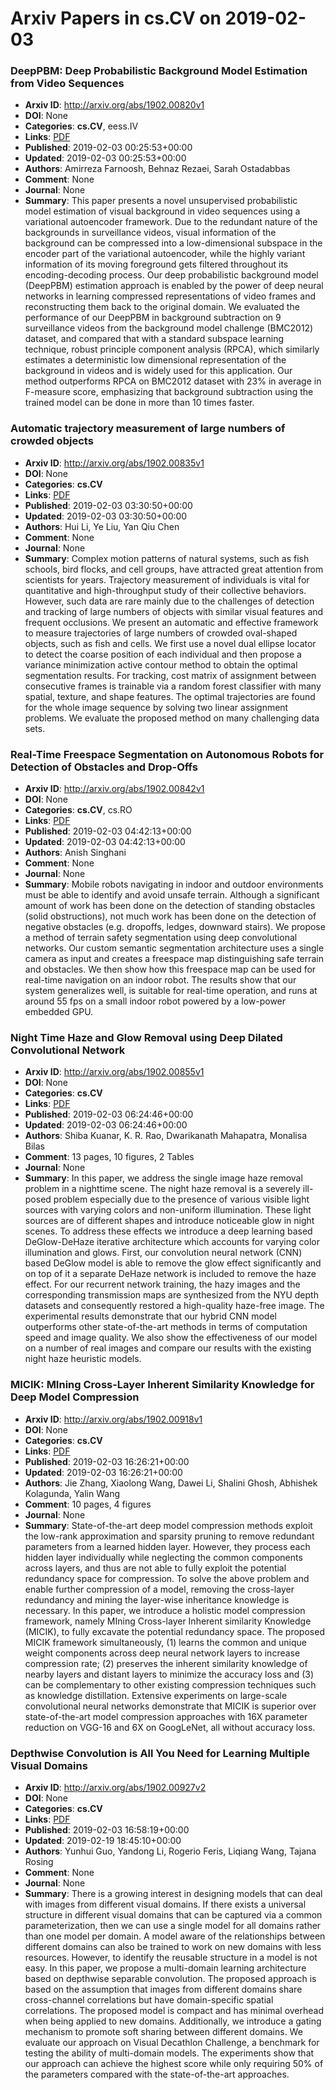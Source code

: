 # Arxiv Papers in cs.CV on 2019-02-03
### DeepPBM: Deep Probabilistic Background Model Estimation from Video Sequences
- **Arxiv ID**: http://arxiv.org/abs/1902.00820v1
- **DOI**: None
- **Categories**: **cs.CV**, eess.IV
- **Links**: [PDF](http://arxiv.org/pdf/1902.00820v1)
- **Published**: 2019-02-03 00:25:53+00:00
- **Updated**: 2019-02-03 00:25:53+00:00
- **Authors**: Amirreza Farnoosh, Behnaz Rezaei, Sarah Ostadabbas
- **Comment**: None
- **Journal**: None
- **Summary**: This paper presents a novel unsupervised probabilistic model estimation of visual background in video sequences using a variational autoencoder framework. Due to the redundant nature of the backgrounds in surveillance videos, visual information of the background can be compressed into a low-dimensional subspace in the encoder part of the variational autoencoder, while the highly variant information of its moving foreground gets filtered throughout its encoding-decoding process. Our deep probabilistic background model (DeepPBM) estimation approach is enabled by the power of deep neural networks in learning compressed representations of video frames and reconstructing them back to the original domain. We evaluated the performance of our DeepPBM in background subtraction on 9 surveillance videos from the background model challenge (BMC2012) dataset, and compared that with a standard subspace learning technique, robust principle component analysis (RPCA), which similarly estimates a deterministic low dimensional representation of the background in videos and is widely used for this application. Our method outperforms RPCA on BMC2012 dataset with 23% in average in F-measure score, emphasizing that background subtraction using the trained model can be done in more than 10 times faster.



### Automatic trajectory measurement of large numbers of crowded objects
- **Arxiv ID**: http://arxiv.org/abs/1902.00835v1
- **DOI**: None
- **Categories**: **cs.CV**
- **Links**: [PDF](http://arxiv.org/pdf/1902.00835v1)
- **Published**: 2019-02-03 03:30:50+00:00
- **Updated**: 2019-02-03 03:30:50+00:00
- **Authors**: Hui Li, Ye Liu, Yan Qiu Chen
- **Comment**: None
- **Journal**: None
- **Summary**: Complex motion patterns of natural systems, such as fish schools, bird flocks, and cell groups, have attracted great attention from scientists for years. Trajectory measurement of individuals is vital for quantitative and high-throughput study of their collective behaviors. However, such data are rare mainly due to the challenges of detection and tracking of large numbers of objects with similar visual features and frequent occlusions. We present an automatic and effective framework to measure trajectories of large numbers of crowded oval-shaped objects, such as fish and cells. We first use a novel dual ellipse locator to detect the coarse position of each individual and then propose a variance minimization active contour method to obtain the optimal segmentation results. For tracking, cost matrix of assignment between consecutive frames is trainable via a random forest classifier with many spatial, texture, and shape features. The optimal trajectories are found for the whole image sequence by solving two linear assignment problems. We evaluate the proposed method on many challenging data sets.



### Real-Time Freespace Segmentation on Autonomous Robots for Detection of Obstacles and Drop-Offs
- **Arxiv ID**: http://arxiv.org/abs/1902.00842v1
- **DOI**: None
- **Categories**: **cs.CV**, cs.RO
- **Links**: [PDF](http://arxiv.org/pdf/1902.00842v1)
- **Published**: 2019-02-03 04:42:13+00:00
- **Updated**: 2019-02-03 04:42:13+00:00
- **Authors**: Anish Singhani
- **Comment**: None
- **Journal**: None
- **Summary**: Mobile robots navigating in indoor and outdoor environments must be able to identify and avoid unsafe terrain. Although a significant amount of work has been done on the detection of standing obstacles (solid obstructions), not much work has been done on the detection of negative obstacles (e.g. dropoffs, ledges, downward stairs). We propose a method of terrain safety segmentation using deep convolutional networks. Our custom semantic segmentation architecture uses a single camera as input and creates a freespace map distinguishing safe terrain and obstacles. We then show how this freespace map can be used for real-time navigation on an indoor robot. The results show that our system generalizes well, is suitable for real-time operation, and runs at around 55 fps on a small indoor robot powered by a low-power embedded GPU.



### Night Time Haze and Glow Removal using Deep Dilated Convolutional Network
- **Arxiv ID**: http://arxiv.org/abs/1902.00855v1
- **DOI**: None
- **Categories**: **cs.CV**
- **Links**: [PDF](http://arxiv.org/pdf/1902.00855v1)
- **Published**: 2019-02-03 06:24:46+00:00
- **Updated**: 2019-02-03 06:24:46+00:00
- **Authors**: Shiba Kuanar, K. R. Rao, Dwarikanath Mahapatra, Monalisa Bilas
- **Comment**: 13 pages, 10 figures, 2 Tables
- **Journal**: None
- **Summary**: In this paper, we address the single image haze removal problem in a nighttime scene. The night haze removal is a severely ill-posed problem especially due to the presence of various visible light sources with varying colors and non-uniform illumination. These light sources are of different shapes and introduce noticeable glow in night scenes. To address these effects we introduce a deep learning based DeGlow-DeHaze iterative architecture which accounts for varying color illumination and glows. First, our convolution neural network (CNN) based DeGlow model is able to remove the glow effect significantly and on top of it a separate DeHaze network is included to remove the haze effect. For our recurrent network training, the hazy images and the corresponding transmission maps are synthesized from the NYU depth datasets and consequently restored a high-quality haze-free image. The experimental results demonstrate that our hybrid CNN model outperforms other state-of-the-art methods in terms of computation speed and image quality. We also show the effectiveness of our model on a number of real images and compare our results with the existing night haze heuristic models.



### MICIK: MIning Cross-Layer Inherent Similarity Knowledge for Deep Model Compression
- **Arxiv ID**: http://arxiv.org/abs/1902.00918v1
- **DOI**: None
- **Categories**: **cs.CV**
- **Links**: [PDF](http://arxiv.org/pdf/1902.00918v1)
- **Published**: 2019-02-03 16:26:21+00:00
- **Updated**: 2019-02-03 16:26:21+00:00
- **Authors**: Jie Zhang, Xiaolong Wang, Dawei Li, Shalini Ghosh, Abhishek Kolagunda, Yalin Wang
- **Comment**: 10 pages, 4 figures
- **Journal**: None
- **Summary**: State-of-the-art deep model compression methods exploit the low-rank approximation and sparsity pruning to remove redundant parameters from a learned hidden layer. However, they process each hidden layer individually while neglecting the common components across layers, and thus are not able to fully exploit the potential redundancy space for compression. To solve the above problem and enable further compression of a model, removing the cross-layer redundancy and mining the layer-wise inheritance knowledge is necessary. In this paper, we introduce a holistic model compression framework, namely MIning Cross-layer Inherent similarity Knowledge (MICIK), to fully excavate the potential redundancy space. The proposed MICIK framework simultaneously, (1) learns the common and unique weight components across deep neural network layers to increase compression rate; (2) preserves the inherent similarity knowledge of nearby layers and distant layers to minimize the accuracy loss and (3) can be complementary to other existing compression techniques such as knowledge distillation. Extensive experiments on large-scale convolutional neural networks demonstrate that MICIK is superior over state-of-the-art model compression approaches with 16X parameter reduction on VGG-16 and 6X on GoogLeNet, all without accuracy loss.



### Depthwise Convolution is All You Need for Learning Multiple Visual Domains
- **Arxiv ID**: http://arxiv.org/abs/1902.00927v2
- **DOI**: None
- **Categories**: **cs.CV**
- **Links**: [PDF](http://arxiv.org/pdf/1902.00927v2)
- **Published**: 2019-02-03 16:58:19+00:00
- **Updated**: 2019-02-19 18:45:10+00:00
- **Authors**: Yunhui Guo, Yandong Li, Rogerio Feris, Liqiang Wang, Tajana Rosing
- **Comment**: None
- **Journal**: None
- **Summary**: There is a growing interest in designing models that can deal with images from different visual domains. If there exists a universal structure in different visual domains that can be captured via a common parameterization, then we can use a single model for all domains rather than one model per domain. A model aware of the relationships between different domains can also be trained to work on new domains with less resources. However, to identify the reusable structure in a model is not easy. In this paper, we propose a multi-domain learning architecture based on depthwise separable convolution. The proposed approach is based on the assumption that images from different domains share cross-channel correlations but have domain-specific spatial correlations. The proposed model is compact and has minimal overhead when being applied to new domains. Additionally, we introduce a gating mechanism to promote soft sharing between different domains. We evaluate our approach on Visual Decathlon Challenge, a benchmark for testing the ability of multi-domain models. The experiments show that our approach can achieve the highest score while only requiring 50% of the parameters compared with the state-of-the-art approaches.



